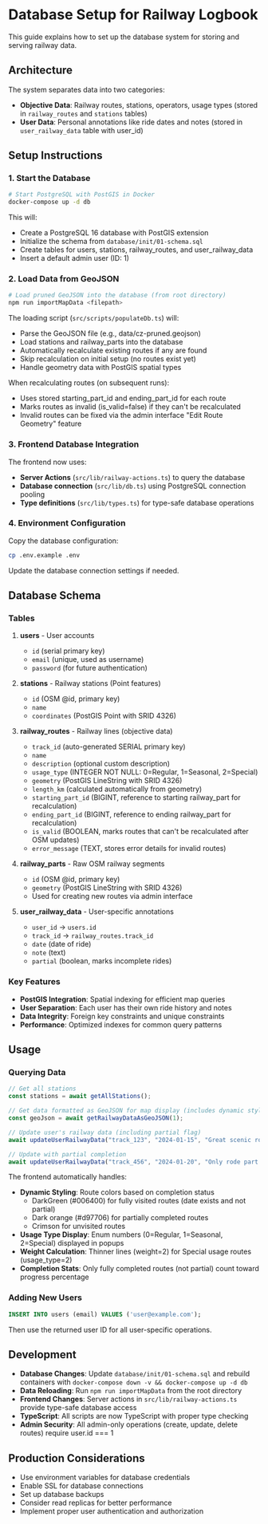 # Database Setup for Railway Logbook

This guide explains how to set up the database system for storing and serving railway data.

## Architecture

The system separates data into two categories:
- **Objective Data**: Railway routes, stations, operators, usage types (stored in `railway_routes` and `stations` tables)
- **User Data**: Personal annotations like ride dates and notes (stored in `user_railway_data` table with user_id)

## Setup Instructions

### 1. Start the Database

```bash
# Start PostgreSQL with PostGIS in Docker
docker-compose up -d db
```

This will:
- Create a PostgreSQL 16 database with PostGIS extension
- Initialize the schema from `database/init/01-schema.sql`
- Create tables for users, stations, railway_routes, and user_railway_data
- Insert a default admin user (ID: 1)

### 2. Load Data from GeoJSON

```bash
# Load pruned GeoJSON into the database (from root directory)
npm run importMapData <filepath>
```

The loading script (`src/scripts/populateDb.ts`) will:
- Parse the GeoJSON file (e.g., data/cz-pruned.geojson)
- Load stations and railway_parts into the database
- Automatically recalculate existing routes if any are found
- Skip recalculation on initial setup (no routes exist yet)
- Handle geometry data with PostGIS spatial types

When recalculating routes (on subsequent runs):
- Uses stored starting_part_id and ending_part_id for each route
- Marks routes as invalid (is_valid=false) if they can't be recalculated
- Invalid routes can be fixed via the admin interface "Edit Route Geometry" feature

### 3. Frontend Database Integration

The frontend now uses:
- **Server Actions** (`src/lib/railway-actions.ts`) to query the database
- **Database connection** (`src/lib/db.ts`) using PostgreSQL connection pooling
- **Type definitions** (`src/lib/types.ts`) for type-safe database operations

### 4. Environment Configuration

Copy the database configuration:
```bash
cp .env.example .env
```

Update the database connection settings if needed.

## Database Schema

### Tables

1. **users** - User accounts
   - `id` (serial primary key)
   - `email` (unique, used as username)
   - `password` (for future authentication)

2. **stations** - Railway stations (Point features)
   - `id` (OSM @id, primary key)
   - `name`
   - `coordinates` (PostGIS Point with SRID 4326)

3. **railway_routes** - Railway lines (objective data)
   - `track_id` (auto-generated SERIAL primary key)
   - `name`
   - `description` (optional custom description)
   - `usage_type` (INTEGER NOT NULL: 0=Regular, 1=Seasonal, 2=Special)
   - `geometry` (PostGIS LineString with SRID 4326)
   - `length_km` (calculated automatically from geometry)
   - `starting_part_id` (BIGINT, reference to starting railway_part for recalculation)
   - `ending_part_id` (BIGINT, reference to ending railway_part for recalculation)
   - `is_valid` (BOOLEAN, marks routes that can't be recalculated after OSM updates)
   - `error_message` (TEXT, stores error details for invalid routes)

4. **railway_parts** - Raw OSM railway segments
   - `id` (OSM @id, primary key)
   - `geometry` (PostGIS LineString with SRID 4326)
   - Used for creating new routes via admin interface

5. **user_railway_data** - User-specific annotations
   - `user_id` → `users.id`
   - `track_id` → `railway_routes.track_id`
   - `date` (date of ride)
   - `note` (text)
   - `partial` (boolean, marks incomplete rides)

### Key Features

- **PostGIS Integration**: Spatial indexing for efficient map queries
- **User Separation**: Each user has their own ride history and notes
- **Data Integrity**: Foreign key constraints and unique constraints
- **Performance**: Optimized indexes for common query patterns

## Usage

### Querying Data

```typescript
// Get all stations
const stations = await getAllStations();

// Get data formatted as GeoJSON for map display (includes dynamic styling)
const geoJson = await getRailwayDataAsGeoJSON(1);

// Update user's railway data (including partial flag)
await updateUserRailwayData("track_123", "2024-01-15", "Great scenic route!", false);

// Update with partial completion
await updateUserRailwayData("track_456", "2024-01-20", "Only rode part of this route", true);
```

The frontend automatically handles:
- **Dynamic Styling**: Route colors based on completion status
  - DarkGreen (#006400) for fully visited routes (date exists and not partial)
  - Dark orange (#d97706) for partially completed routes
  - Crimson for unvisited routes
- **Usage Type Display**: Enum numbers (0=Regular, 1=Seasonal, 2=Special) displayed in popups
- **Weight Calculation**: Thinner lines (weight=2) for Special usage routes (usage_type=2)
- **Completion Stats**: Only fully completed routes (not partial) count toward progress percentage

### Adding New Users

```sql
INSERT INTO users (email) VALUES ('user@example.com');
```

Then use the returned user ID for all user-specific operations.

## Development

- **Database Changes**: Update `database/init/01-schema.sql` and rebuild containers with `docker-compose down -v && docker-compose up -d db`
- **Data Reloading**: Run `npm run importMapData` from the root directory
- **Frontend Changes**: Server actions in `src/lib/railway-actions.ts` provide type-safe database access
- **TypeScript**: All scripts are now TypeScript with proper type checking
- **Admin Security**: All admin-only operations (create, update, delete routes) require user.id === 1

## Production Considerations

- Use environment variables for database credentials
- Enable SSL for database connections
- Set up database backups
- Consider read replicas for better performance
- Implement proper user authentication and authorization

